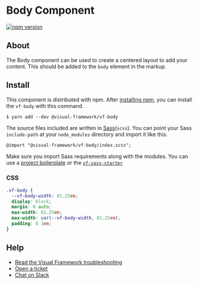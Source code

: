 # Body Component

[![npm version](https://badge.fury.io/js/%40visual-framework%2Fvf-body.svg)](https://badge.fury.io/js/%40visual-framework%2Fvf-body)

## About

The Body component can be used to create a centered layout to add your content. This should be added to the `body` element in the markup.

## Install

This component is distributed with npm. After [installing npm](https://www.npmjs.com/get-npm), you can install the `vf-body` with this command.

```
$ yarn add --dev @visual-framework/vf-body
```


The source files included are written in [Sass](http://sass-lang.com)(`scss`). You can point your Sass `include-path` at your `node_modules` directory and import it like this.

```
@import "@visual-framework/vf-body/index.scss";
```

Make sure you import Sass requirements along with the modules. You can use a [project boilerplate](https://visual-framework.github.io/vf-core/building/) or the [`vf-sass-starter`](https://visual-framework.github.io/vf-core/components/vf-sass-starter/)


### CSS

```css
.vf-body {
  --vf-body-width: 81.25em;
  display: block;
  margin: 0 auto;
  max-width: 81.25em;
  max-width: var(--vf-body-width, 81.25em);
  padding: 0 1em;
}
```

## Help

- [Read the Visual Framework troubleshooting](https://visual-framework.github.io/vf-welcome/troubleshooting/)
- [Open a ticket](https://github.com/visual-framework/vf-core/issues)
- [Chat on Slack](https://join.slack.com/t/visual-framework/shared_invite/enQtNDAxNzY0NDg4NTY0LWFhMjEwNGY3ZTk3NWYxNWVjOWQ1ZWE4YjViZmY1YjBkMDQxMTNlNjQ0N2ZiMTQ1ZTZiMGM4NjU5Y2E0MjM3ZGQ)
